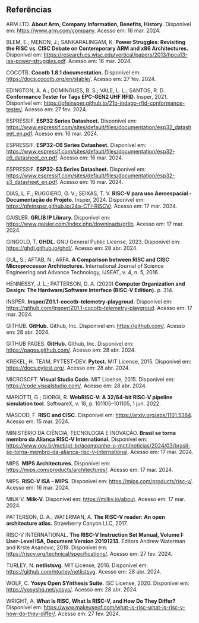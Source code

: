 ## Referências

ARM LTD. **About Arm, Company Information, Benefits, History.** Disponível em:
<https://www.arm.com/company>. Acesso em: 16 mar. 2024.

BLEM, E.; MENON, J.; SANKARALINGAM, K. 
**Power Struggles: Revisiting the RISC vs. CISC Debate on Contemporary ARM and x86 Architectures.** Disponível em:
<https://research.cs.wisc.edu/vertical/papers/2013/hpca13-isa-power-struggles.pdf>.
Acesso em: 16 mar. 2024.

COCOTB. **Cocotb 1.8.1 documentation.** Disponível em:
<https://docs.cocotb.org/en/stable/>. Acesso em: 27 fev. 2024.

EDINGTON, A. A.; DOMINGUES, B. S.; VALE, L. L.; SANTOS, R. D. **Conformance Tester for Tags EPC-GEN2 UHF RFID.**
Insper, 2021. Disponível em:
<https://pfeinsper.github.io/21b-indago-rfid-conformance-tester/>. Acesso em: 27
fev. 2024.

ESPRESSIF. **ESP32 Series Datasheet.** Disponível em:
<https://www.espressif.com/sites/default/files/documentation/esp32_datasheet_en.pdf>.
Acesso em: 16 mar. 2024.

ESPRESSIF. **ESP32-C6 Series Datasheet.** Disponível em:
<https://www.espressif.com/sites/default/files/documentation/esp32-c6_datasheet_en.pdf>.
Acesso em: 16 mar. 2024.

ESPRESSIF. **ESP32-S3 Series Datasheet.** Disponível em:
<https://www.espressif.com/sites/default/files/documentation/esp32-s3_datasheet_en.pdf>.
Acesso em: 16 mar. 2024.

DIAS, L. F.; RUGGIERO, G. V.; SEIXAS, T. V. **RISC-V para uso Aeroespacial - Documentação do Projeto.** 
Insper, 2024. Disponível em:
<https://pfeinsper.github.io/24a-CTI-RISCV/>. Acesso em: 17 mar. 2024.

GAISLER. **GRLIB IP Library.** Disponível em:
<https://www.gaisler.com/index.php/downloads/grlib>. Acesso em: 17 mar. 2024.

GINGOLD, T. **GHDL.** GNU General Public License, 2023. Disponível em: <https://ghdl.github.io/ghdl/>. Acesso em: 28 abr. 2024.

‌GUL, S.; AFTAB, N.; ARFA. **A Comparison between RISC and CISC Microprocessor Architectures.** 
International Journal of Science Engineering and Advance
Technology, IJSEAT, v. 4, n. 5, 2016.

HENNESSY, J. L.; PATTERSON, D. A. (2020) 
**Computer Organization and Design: The Hardware/Software Interface (RISC-V Edition).** p. 314.

INSPER. **Insper/Z01.1-cocotb-telemetry-playgroud.** Disponível em:
<https://github.com/Insper/Z01.1-cocotb-telemetry-playgroud>. Acesso em: 17
mar. 2024.

GITHUB. **GitHub.** Github, Inc. Disponível em: <https://github.com/>. Acesso em: 28 abr. 2024.

GITHUB PAGES. **GitHub.** Github, Inc. Disponível em: <https://pages.github.com/>. Acesso em: 28 abr. 2024.

KREKEL, H. TEAM, PYTEST-DEV. **Pytest.** MIT License, 2015. Disponível em: <https://docs.pytest.org/>. 
Acesso em: 28 abr. 2024.

MICROSOFT. **Visual Studio Code.** MIT License, 2015. Disponível em: <https://code.visualstudio.com/>. Acesso em: 28
abr. 2024.

MARIOTTI, G.; GIORGI, R. **WebRISC-V: A 32/64-bit RISC-V pipeline simulation tool.**
SoftwareX, v. 18, p. 101105–101105, 1 jun. 2022.

MASOOD, F. **RISC and CISC.** Disponível em: <https://arxiv.org/abs/1101.5364>.
Acesso em: 15 mar. 2024.

MINISTÉRIO DA CIÊNCIA, TECNOLOGIA E INOVAÇÃO. **Brasil se torna membro da Aliança RISC-V International.** Disponível em:
<https://www.gov.br/mcti/pt-br/acompanhe-o-mcti/noticias/2024/03/brasil-se-torna-membro-da-alianca-risc-v-international>.
Acesso em: 17 mar. 2024.

MIPS. **MIPS Architectures.** Disponível em:
<https://mips.com/products/architectures/>. Acesso em: 17 mar. 2024.

MIPS. **RISC-V ISA – MIPS.** Disponível em: <https://mips.com/products/risc-v/>.
Acesso em: 16 mar. 2024.

MILK-V. **Milk-V.** Disponível em: <https://milkv.io/about>. Acesso em: 17
mar. 2024.

PATTERSON, D. A.; WATERMAN, A. **The RISC-V reader: An open architecture atlas.**
Strawberry Canyon LLC, 2017.

RISC-V INTERNATIONAL. **The RISC-V Instruction Set Manual, Volume I: User-Level ISA, Document Version 20191213.** 
Editors Andrew Waterman and Krste
Asanovic, 2019. Disponível em: <https://riscv.org/technical/specifications/>.
Acesso em: 27 fev. 2024.

TURLEY, N. **netlistsvg.** MIT License, 2016. Disponível em: <https://github.com/nturley/netlistsvg>. Acesso em: 28 abr. 2024.

WOLF, C. **Yosys Open SYnthesis Suite.** ISC License, 2020. Disponível em: <https://yosyshq.net/yosys/>. 
Acesso em: 28 abr. 2024.

WRIGHT, A. **What Is RISC, What Is RISC-V, and How Do They Differ?** Disponível em:
<https://www.makeuseof.com/what-is-risc-what-is-risc-v-how-do-they-differ/>.
Acesso em: 27 fev. 2024.

